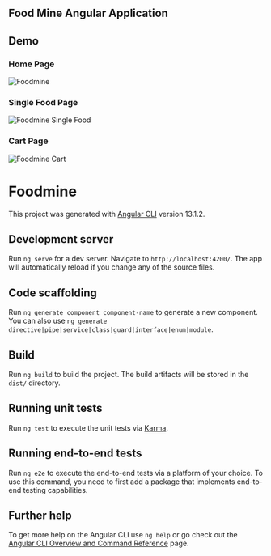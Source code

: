 ## Food Mine Angular Application

## Demo

### Home Page

![Foodmine](https://user-images.githubusercontent.com/93995641/173184455-84b8a4bf-c53b-45dc-bf1b-1c50a2136f11.png)

### Single Food Page

![Foodmine Single Food](https://user-images.githubusercontent.com/93995641/173184459-7736ead5-57c9-424b-917e-38a92cbeb130.png)

### Cart Page

![Foodmine Cart](https://user-images.githubusercontent.com/93995641/173184460-aa68e4ce-e015-47ea-80c8-919fc0d25d62.png)

# Foodmine

This project was generated with [Angular CLI](https://github.com/angular/angular-cli) version 13.1.2.

## Development server

Run `ng serve` for a dev server. Navigate to `http://localhost:4200/`. The app will automatically reload if you change any of the source files.

## Code scaffolding

Run `ng generate component component-name` to generate a new component. You can also use `ng generate directive|pipe|service|class|guard|interface|enum|module`.

## Build

Run `ng build` to build the project. The build artifacts will be stored in the `dist/` directory.

## Running unit tests

Run `ng test` to execute the unit tests via [Karma](https://karma-runner.github.io).

## Running end-to-end tests

Run `ng e2e` to execute the end-to-end tests via a platform of your choice. To use this command, you need to first add a package that implements end-to-end testing capabilities.

## Further help

To get more help on the Angular CLI use `ng help` or go check out the [Angular CLI Overview and Command Reference](https://angular.io/cli) page.
